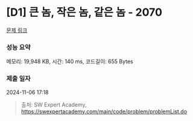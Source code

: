 # [D1] 큰 놈, 작은 놈, 같은 놈 - 2070 

[문제 링크](https://swexpertacademy.com/main/code/problem/problemDetail.do?contestProbId=AV5QQ6qqA40DFAUq) 

### 성능 요약

메모리: 19,948 KB, 시간: 140 ms, 코드길이: 655 Bytes

### 제출 일자

2024-11-06 17:18



> 출처: SW Expert Academy, https://swexpertacademy.com/main/code/problem/problemList.do